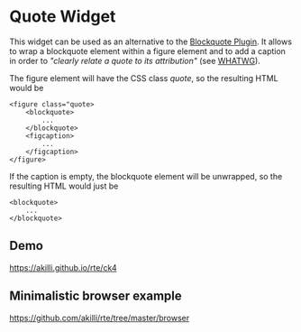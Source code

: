 # Quote Widget

This widget can be used as an alternative to the [Blockquote Plugin](https://ckeditor.com/cke4/addon/blockquote). It allows to wrap a blockquote element within a figure element and to add a caption in order to _"clearly relate a quote to its attribution"_ (see [WHATWG](https://html.spec.whatwg.org/multipage/grouping-content.html#the-blockquote-element)). 

The figure element will have the CSS class *quote*, so the resulting HTML would be 

    <figure class="quote>
        <blockquote>
            ...
        </blockquote>
        <figcaption>
            ...
        </figcaption>
    </figure>

If the caption is empty, the blockquote element will be unwrapped, so the resulting HTML would just be

    <blockquote>
        ...
    </blockquote>


## Demo

https://akilli.github.io/rte/ck4

## Minimalistic browser example

https://github.com/akilli/rte/tree/master/browser
